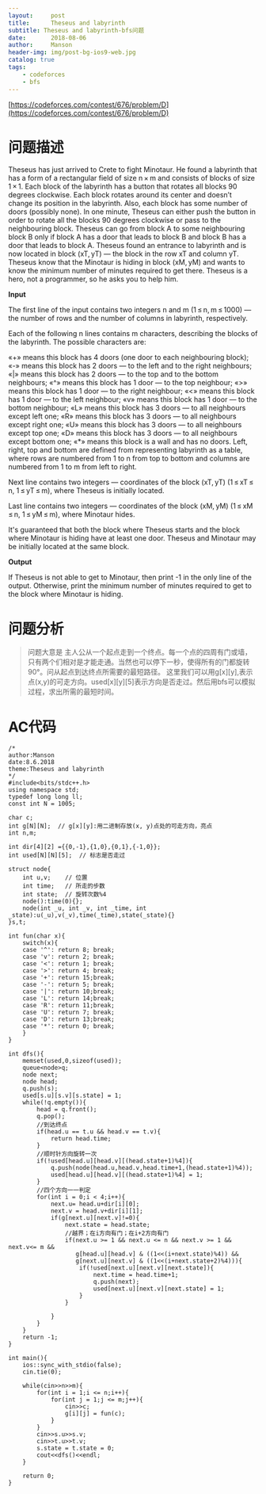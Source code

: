 ```yaml
---
layout:     post
title:      Theseus and labyrinth
subtitle: Theseus and labyrinth-bfs问题
date:       2018-08-06
author:     Manson
header-img: img/post-bg-ios9-web.jpg
catalog: true
tags:
    - codeforces
    - bfs
---
```

[https://codeforces.com/contest/676/problem/D](https://codeforces.com/contest/676/problem/D)

# 问题描述
Theseus has just arrived to Crete to fight Minotaur. He found a labyrinth that has a form of a rectangular field of size n × m and consists of blocks of size 1 × 1.
Each block of the labyrinth has a button that rotates all blocks 90 degrees clockwise. Each block rotates around its center and doesn’t change its position in the labyrinth. Also, each block has some number of doors (possibly none). In one minute, Theseus can either push the button in order to rotate all the blocks 90 degrees clockwise or pass to the neighbouring block. Theseus can go from block A to some neighbouring block B only if block A has a door that leads to block B and block B has a door that leads to block A.
Theseus found an entrance to labyrinth and is now located in block (xT, yT) — the block in the row xT and column yT. Theseus know that the Minotaur is hiding in block (xM, yM) and wants to know the minimum number of minutes required to get there.
Theseus is a hero, not a programmer, so he asks you to help him.

**Input**

The first line of the input contains two integers n and m (1 ≤ n, m ≤ 1000) — the number of rows and the number of columns in labyrinth, respectively.

Each of the following n lines contains m characters, describing the blocks of the labyrinth. The possible characters are:

«+» means this block has 4 doors (one door to each neighbouring block);
«-» means this block has 2 doors — to the left and to the right neighbours;
«|» means this block has 2 doors — to the top and to the bottom neighbours;
«^» means this block has 1 door — to the top neighbour;
«>» means this block has 1 door — to the right neighbour;
«<» means this block has 1 door — to the left neighbour;
«v» means this block has 1 door — to the bottom neighbour;
«L» means this block has 3 doors — to all neighbours except left one;
«R» means this block has 3 doors — to all neighbours except right one;
«U» means this block has 3 doors — to all neighbours except top one;
«D» means this block has 3 doors — to all neighbours except bottom one;
«*» means this block is a wall and has no doors.
Left, right, top and bottom are defined from representing labyrinth as a table, where rows are numbered from 1 to n from top to bottom and columns are numbered from 1 to m from left to right.

Next line contains two integers — coordinates of the block (xT, yT) (1 ≤ xT ≤ n, 1 ≤ yT ≤ m), where Theseus is initially located.

Last line contains two integers — coordinates of the block (xM, yM) (1 ≤ xM ≤ n, 1 ≤ yM ≤ m), where Minotaur hides.

It's guaranteed that both the block where Theseus starts and the block where Minotaur is hiding have at least one door. Theseus and Minotaur may be initially located at the same block.


**Output**

If Theseus is not able to get to Minotaur, then print -1 in the only line of the output. Otherwise, print the minimum number of minutes required to get to the block where Minotaur is hiding.


# 问题分析
>问题大意是 主人公从一个起点走到一个终点。每一个点的四周有门或墙，只有两个们相对是才能走通。当然也可以停下一秒，使得所有的门都旋转90°。问从起点到达终点所需要的最短路径。
>这里我们可以用g[x][y],表示点(x,y)的可走方向。used[x][y][5]表示方向是否走过。然后用bfs可以模拟过程，求出所需的最短时间。

 
# AC代码


```
/*
author:Manson
date:8.6.2018
theme:Theseus and labyrinth
*/
#include<bits/stdc++.h>
using namespace std;
typedef long long ll;
const int N = 1005;

char c;  
int g[N][N];  // g[x][y]:用二进制存放(x, y)点处的可走方向，亮点 
int	n,m;

int dir[4][2] ={{0,-1},{1,0},{0,1},{-1,0}};  
int used[N][N][5];  // 标志是否走过 

struct node{  
    int u,v;   	// 位置 
	int time;	// 所走的步数 
	int	state; 	// 旋转次数%4 
    node():time(0){};  
    node(int _u, int _v, int _time, int _state):u(_u),v(_v),time(_time),state(_state){}  
}s,t;

int fun(char x){  
    switch(x){  
    case '^': return 8; break;  
    case 'v': return 2; break;  
    case '<': return 1; break;  
    case '>': return 4; break;  
    case '+': return 15;break;  
    case '-': return 5; break;  
    case '|': return 10;break;  
    case 'L': return 14;break;  
    case 'R': return 11;break;  
    case 'U': return 7; break;  
    case 'D': return 13;break;  
    case '*': return 0; break;  
    }  
} 

int dfs(){
	memset(used,0,sizeof(used));
	queue<node>q;
	node next;
	node head;
	q.push(s);
	used[s.u][s.v][s.state] = 1;
	while(!q.empty()){
		head = q.front();
		q.pop();
		//到达终点 
		if(head.u == t.u && head.v == t.v){
			return head.time;
		}
		//顺时针方向旋转一次 
		if(!used[head.u][head.v][(head.state+1)%4]){
			q.push(node(head.u,head.v,head.time+1,(head.state+1)%4));
			used[head.u][head.v][(head.state+1)%4] = 1;
		}
		//四个方向一一判定 
		for(int i = 0;i < 4;i++){
			next.u= head.u+dir[i][0];
			next.v = head.v+dir[i][1];
			if(g[next.u][next.v]!=0){
				next.state = head.state;
				//越界；在i方向有门；在i+2方向有门 
				if(next.u >= 1 && next.u <= n && next.v >= 1 && next.v<= m &&   
				   g[head.u][head.v] & ((1<<(i+next.state)%4)) &&
                   g[next.u][next.v] & ((1<<(i+next.state+2)%4))){
					if(!used[next.u][next.v][next.state]){
						next.time = head.time+1;
						q.push(next);
						used[next.u][next.v][next.state] = 1;
					}
				}
				
			}
		}
	}
	return -1;
}

int main(){
	ios::sync_with_stdio(false);
	cin.tie(0);
	
	while(cin>>n>>m){
		for(int i = 1;i <= n;i++){
			for(int j = 1;j <= m;j++){
				cin>>c;
				g[i][j] = fun(c); 
			} 
		}
		cin>>s.u>>s.v;
		cin>>t.u>>t.v;
		s.state = t.state = 0;
		cout<<dfs()<<endl;
	}
	
	return 0;
}



```
